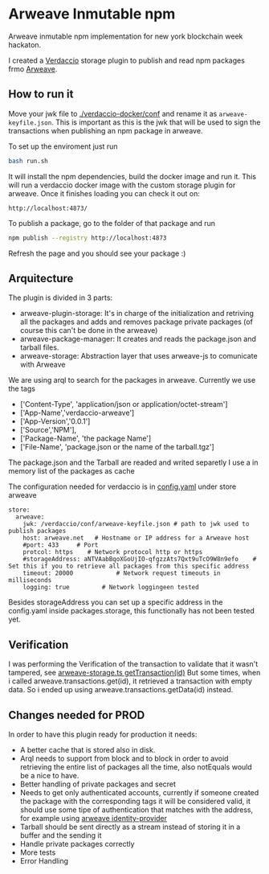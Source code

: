 # Arweave Inmutable npm
 Arweave inmutable npm implementation for new york blockchain week hackaton.

I created a [Verdaccio](https://verdaccio.org/) storage plugin to publish and read npm packages frmo [Arweave](https://www.arweave.org/).

## How to run it
Move your jwk file to [./verdaccio-docker/conf](./verdaccio-docker/conf) and rename it as `arweave-keyfile.json`. This is important as this is the jwk that will be used to sign the transactions when publishing an npm package in arweave.

To set up the enviroment just run

```bash
bash run.sh
```

It will install the npm dependencies, build the docker image and run it. 
This will run a verdaccio docker image with the custom storage plugin for arweave. Once it finishes loading you can check it out on:

`http://localhost:4873/`

To publish a package, go to the folder of that package and run
```bash
npm publish --registry http://localhost:4873
```

Refresh the page and you should see your package :)


## Arquitecture
The plugin is divided in 3 parts:
- arweave-plugin-storage: It's in charge of the initialization and retriving all the packages and adds and removes package private packages (of course this can't be done in the arweave)
- arweave-package-manager: It creates and reads the package.json and tarball files.
- arweave-storage: Abstraction layer that uses arweave-js to comunicate with Arweave

We are using arql to search for the packages in arweave. Currently we use the tags
- ['Content-Type', 'application/json or application/octet-stream']
- ['App-Name','verdaccio-arweave'] 
- ['App-Version','0.0.1']
- ['Source','NPM'],
- ['Package-Name', 'the package Name']
- ['File-Name', 'package.json or the name of the tarball.tgz']

The package.json and the Tarball are readed and writed separetly
I use a in memory list of the packages as cache

The configuration needed for verdaccio is in [config.yaml](./verdaccio-docker/conf/config.yaml) under store arweave

```
store:
  arweave:
    jwk: /verdaccio/conf/arweave-keyfile.json # path to jwk used to publish packages
    host: arweave.net   # Hostname or IP address for a Arweave host
    #port: 433     # Port
    protcol: https    # Network protocol http or https
    #storageAddress: aNTVAabBqoXGoUjIO-qfgzzAts7Qxt9uTcO9W8n9efo    # Set this if you to retrieve all packages from this specific address
    timeout: 20000            # Network request timeouts in milliseconds
    logging: true         # Network loggingeen tested 
```

Besides storageAddress you can set up a specific address in the config.yaml inside packages.storage, this functionally has not been tested yet.

## Verification
I was performing the Verification of the transaction to validate that it wasn't tampered, see [arweave-storage.ts getTransaction(id)](./verdaccio-arweave/src/arweave-storage.ts)
But some times, when i called arweave.transactions.get(id), it retrieved a transaction with empty data. So i ended up using  arweave.transactions.getData(id) instead.

## Changes needed for PROD
In order to have this plugin ready for production it needs:
- A better cache that is stored also in disk.
- Arql needs to support from block and to block in order to avoid retrieving the entire list of packages all the time, also notEquals would be a nice to have.
- Better handling of private packages and secret
- Needs to get only authenticated accounts, currently if someone created the package with the corresponding tags it will be considered valid, it should use some tipe of authentication that matches with the address, for example using [arweave identity-provider](https://explorer.arweave.co/app/identity-link)
- Tarball should be sent directly as a stream instead of storing it in a buffer and the sending it
- Handle private packages correctly
- More tests
- Error Handling




